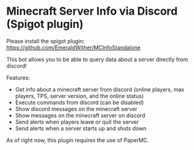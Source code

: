 # Minecraft Server Info via Discord (Spigot plugin)

Please install the spigot plugin: https://github.com/EmeraldWither/MCInfoStandalone

This bot allows you to be able to query data about a server directly from discord!

Features:

- Get info about a minecraft server from discord (online players, max players, TPS, server version, and the online status)
- Execute commands from discord (can be disabled)
- Show discord messages on the minecraft server
- Show messages on the minecraft server on discord 
- Send alerts when players leave or quit the server
- Send alerts when a server starts up and shuts down

As of right now, this plugin requires the use of PaperMC.
